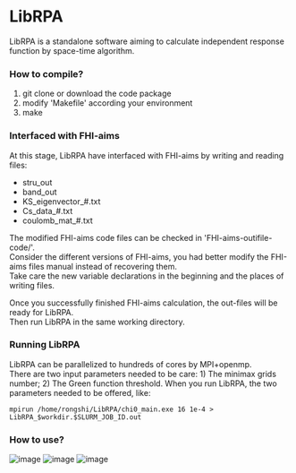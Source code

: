 # LibRPA
LibRPA is a standalone software aiming to calculate independent response function by space-time algorithm.
### How to compile?
1. git clone or download the code package
2. modify 'Makefile' according your environment
3. make

### Interfaced with FHI-aims
At this stage, LibRPA have interfaced with FHI-aims by writing and reading files:
- stru_out
- band_out
- KS_eigenvector_#.txt
- Cs_data_#.txt
- coulomb_mat_#.txt

The modified FHI-aims code files can be checked in 'FHI-aims-outifile-code/'. \
Consider the different versions of FHI-aims, you had better modify the FHI-aims files manual instead of recovering them.\
Take care the new variable declarations in the beginning and the places of writing files.

Once you successfully finished FHI-aims calculation, the out-files will be ready for LibRPA. \
Then run LibRPA in the same working directory.

### Running LibRPA
LibRPA can be parallelized to hundreds of cores by MPI+openmp.\
There are two input parameters needed to be care: 1) The minimax grids number; 2) The Green function threshold.
When you run LibRPA, the two parameters needed to be offered, like:
```
mpirun /home/rongshi/LibRPA/chi0_main.exe 16 1e-4 > LibRPA_$workdir.$SLURM_JOB_ID.out
```

### How to use?

![image](https://github.com/Srlive1201/LibRPA/blob/master/doc/IMG/farmwork.png)
![image](https://github.com/Srlive1201/LibRPA/blob/master/doc/IMG/FHI-aims_interface.png)
![image](https://github.com/Srlive1201/LibRPA/blob/master/doc/IMG/parallell-schem.png)
